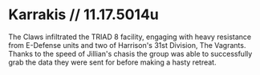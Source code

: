 # Karrakis // 11.17.5014u
The Claws infiltrated the TRIAD 8 facility, engaging with heavy resistance from E-Defense units and two of Harrison's 31st Division, The Vagrants. Thanks to the speed of Jillian's chasis the group was able to successfully grab the data they were sent for before making a hasty retreat. 
